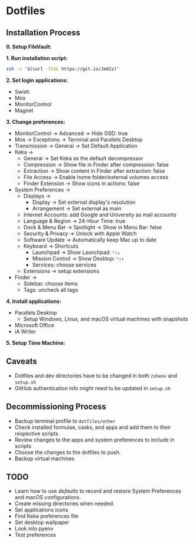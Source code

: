 # Dotfiles

## Installation Process

**0. Setup FileVault:**

**1. Run installation script:**

```sh
zsh -c "$(curl -fsSL https://git.io/Jmd2z)"
```

**2. Set login applications:**

- Swish
- Mos
- MonitorControl
- Magnet

**3. Change preferences:**

- MonitorControl -> Advanced -> Hide OSD: true
- Mos -> Exceptions -> Terminal and Parallels Desktop
- Transmission -> General -> Set Default Application
- Keka ->
  - General -> Set Keka as the default decompressor
  - Compression -> Show file in Finder after compression: false
  - Extraction -> Show content in Finder after extraction: false
  - File Access -> Enable home folder/external volumes access
  - Finder Extension -> Show icons in actions: false
- System Preferences ->
  - Displays ->
    - Display -> Set external display's resolution
    - Arrangement -> Set external as main
  - Internet Accounts: add Google and University as mail accounts
  - Language & Region -> 24-Hour Time: true
  - Dock & Menu Bar -> Spotlight -> Show in Menu Bar: false
  - Security & Privacy -> Unlock with Apple Watch
  - Software Update -> Automatically keep Mac up to date
  - Keyboard -> Shortcuts
    - Launchpad -> Show Launchpad: `⌃⇧↓`
    - Mission Control -> Show Desktop: `⌃⇧↑`
    - Services: choose services
  - Extensions -> setup extensions
- Finder ->
  - Sidebar: choose items
  - Tags: uncheck all tags

**4. Install applications:**

- Parallels Desktop
  - Setup Windows, Linux, and macOS virtual machines with snapshots
- Microsoft Office
- iA Writer

**5. Setup Time Machine:**

## Caveats

- Dotfiles and dev directories have to be changed in both `zshenv` and `setup.sh`
- GitHub authentication info might need to be updated in `setup.sh`

## Decommissioning Process

- Backup terminal profile to `dotfiles/other`
- Check installed formulae, casks, and apps and add them to their respective scripts
- Review changes to the apps and system preferences to include in scripts
- Choose the changes to the dotfiles to push.
- Backup virtual machines

## TODO

- Learn how to use *defaults* to record and restore System Preferences and macOS configurations.
- Create missing directories when needed.
- Set applications icons
- Find Keka preferences file
- Set desktop wallpaper
- Look into pyenv
- Test preferences
